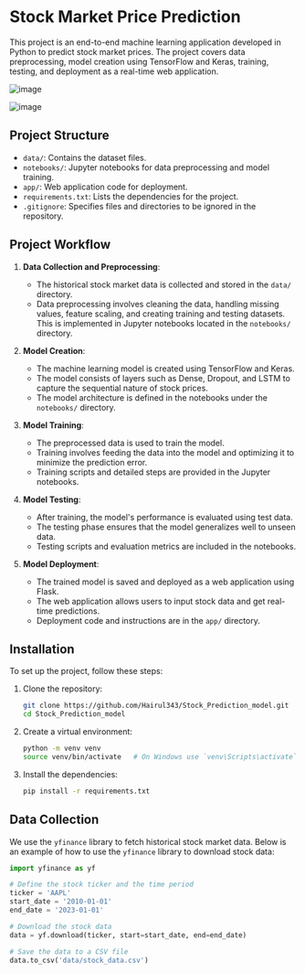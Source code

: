 # Stock Market Price Prediction

This project is an end-to-end machine learning application developed in Python to predict stock market prices. The project covers data preprocessing, model creation using TensorFlow and Keras, training, testing, and deployment as a real-time web application.

![image](https://github.com/Hairul343/Stock_Prediction_model/assets/140678940/ff27ce36-abb9-4819-aae8-93b50a3f4e57)

![image](https://github.com/Hairul343/Stock_Prediction_model/assets/140678940/08f1b47f-e4e4-4002-8c15-b6171f94914d)


## Project Structure

- `data/`: Contains the dataset files.
- `notebooks/`: Jupyter notebooks for data preprocessing and model training.
- `app/`: Web application code for deployment.
- `requirements.txt`: Lists the dependencies for the project.
- `.gitignore`: Specifies files and directories to be ignored in the repository.

## Project Workflow

1. **Data Collection and Preprocessing**:
    - The historical stock market data is collected and stored in the `data/` directory.
    - Data preprocessing involves cleaning the data, handling missing values, feature scaling, and creating training and testing datasets. This is implemented in Jupyter notebooks located in the `notebooks/` directory.

2. **Model Creation**:
    - The machine learning model is created using TensorFlow and Keras.
    - The model consists of layers such as Dense, Dropout, and LSTM to capture the sequential nature of stock prices.
    - The model architecture is defined in the notebooks under the `notebooks/` directory.

3. **Model Training**:
    - The preprocessed data is used to train the model.
    - Training involves feeding the data into the model and optimizing it to minimize the prediction error.
    - Training scripts and detailed steps are provided in the Jupyter notebooks.

4. **Model Testing**:
    - After training, the model's performance is evaluated using test data.
    - The testing phase ensures that the model generalizes well to unseen data.
    - Testing scripts and evaluation metrics are included in the notebooks.

5. **Model Deployment**:
    - The trained model is saved and deployed as a web application using Flask.
    - The web application allows users to input stock data and get real-time predictions.
    - Deployment code and instructions are in the `app/` directory.

## Installation

To set up the project, follow these steps:

1. Clone the repository:
    ```sh
    git clone https://github.com/Hairul343/Stock_Prediction_model.git
    cd Stock_Prediction_model
    ```

2. Create a virtual environment:
    ```sh
    python -m venv venv
    source venv/bin/activate   # On Windows use `venv\Scripts\activate`
    ```

3. Install the dependencies:
    ```sh
    pip install -r requirements.txt
    ```

## Data Collection

We use the `yfinance` library to fetch historical stock market data. Below is an example of how to use the `yfinance` library to download stock data:

```python
import yfinance as yf

# Define the stock ticker and the time period
ticker = 'AAPL'
start_date = '2010-01-01'
end_date = '2023-01-01'

# Download the stock data
data = yf.download(ticker, start=start_date, end=end_date)

# Save the data to a CSV file
data.to_csv('data/stock_data.csv')
